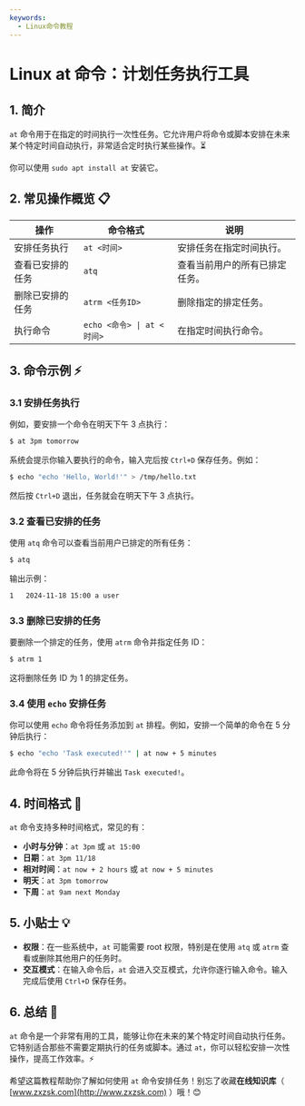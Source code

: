 ```yaml
---
keywords:
  - Linux命令教程
---
```


# Linux at 命令：计划任务执行工具

## 1. 简介

`at` 命令用于在指定的时间执行一次性任务。它允许用户将命令或脚本安排在未来某个特定时间自动执行，非常适合定时执行某些操作。⏳

你可以使用 `sudo apt install at` 安装它。

## 2. 常见操作概览 📋

| 操作                             | 命令格式                          | 说明                                |
|----------------------------------|-----------------------------------|-------------------------------------|
| 安排任务执行                     | `at <时间>`                       | 安排任务在指定时间执行。             |
| 查看已安排的任务                 | `atq`                             | 查看当前用户的所有已排定任务。       |
| 删除已安排的任务                 | `atrm <任务ID>`                   | 删除指定的排定任务。                 |
| 执行命令                         | `echo <命令> \| at <时间>`      | 在指定时间执行命令。                 |

## 3. 命令示例 ⚡

### 3.1 安排任务执行

例如，要安排一个命令在明天下午 3 点执行：

```bash
$ at 3pm tomorrow
```

系统会提示你输入要执行的命令，输入完后按 `Ctrl+D` 保存任务。例如：

```bash
$ echo "echo 'Hello, World!'" > /tmp/hello.txt
```

然后按 `Ctrl+D` 退出，任务就会在明天下午 3 点执行。

### 3.2 查看已安排的任务

使用 `atq` 命令可以查看当前用户已排定的所有任务：

```bash
$ atq
```

输出示例：

```bash
1   2024-11-18 15:00 a user
```

### 3.3 删除已安排的任务

要删除一个排定的任务，使用 `atrm` 命令并指定任务 ID：

```bash
$ atrm 1
```

这将删除任务 ID 为 1 的排定任务。

### 3.4 使用 `echo` 安排任务

你可以使用 `echo` 命令将任务添加到 `at` 排程。例如，安排一个简单的命令在 5 分钟后执行：

```bash
$ echo "echo 'Task executed!'" | at now + 5 minutes
```

此命令将在 5 分钟后执行并输出 `Task executed!`。

## 4. 时间格式 📅

`at` 命令支持多种时间格式，常见的有：

- **小时与分钟**：`at 3pm` 或 `at 15:00`
- **日期**：`at 3pm 11/18`
- **相对时间**：`at now + 2 hours` 或 `at now + 5 minutes`
- **明天**：`at 3pm tomorrow`
- **下周**：`at 9am next Monday`

## 5. 小贴士 💡

- **权限**：在一些系统中，`at` 可能需要 root 权限，特别是在使用 `atq` 或 `atrm` 查看或删除其他用户的任务时。
- **交互模式**：在输入命令后，`at` 会进入交互模式，允许你逐行输入命令。输入完成后使用 `Ctrl+D` 保存任务。

## 6. 总结 🎯

`at` 命令是一个非常有用的工具，能够让你在未来的某个特定时间自动执行任务。它特别适合那些不需要定期执行的任务或脚本。通过 `at`，你可以轻松安排一次性操作，提高工作效率。⚡

希望这篇教程帮助你了解如何使用 `at` 命令安排任务！别忘了收藏**在线知识库**（ [www.zxzsk.com](http://www.zxzsk.com) ）哦！😊